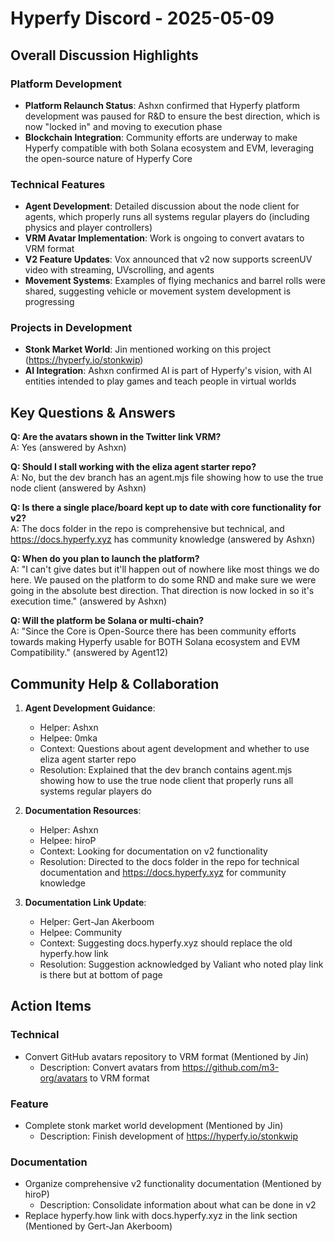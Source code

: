 # Hyperfy Discord - 2025-05-09

## Overall Discussion Highlights

### Platform Development
- **Platform Relaunch Status**: Ashxn confirmed that Hyperfy platform development was paused for R&D to ensure the best direction, which is now "locked in" and moving to execution phase
- **Blockchain Integration**: Community efforts are underway to make Hyperfy compatible with both Solana ecosystem and EVM, leveraging the open-source nature of Hyperfy Core

### Technical Features
- **Agent Development**: Detailed discussion about the node client for agents, which properly runs all systems regular players do (including physics and player controllers)
- **VRM Avatar Implementation**: Work is ongoing to convert avatars to VRM format
- **V2 Feature Updates**: Vox announced that v2 now supports screenUV video with streaming, UVscrolling, and agents
- **Movement Systems**: Examples of flying mechanics and barrel rolls were shared, suggesting vehicle or movement system development is progressing

### Projects in Development
- **Stonk Market World**: Jin mentioned working on this project (https://hyperfy.io/stonkwip)
- **AI Integration**: Ashxn confirmed AI is part of Hyperfy's vision, with AI entities intended to play games and teach people in virtual worlds

## Key Questions & Answers

**Q: Are the avatars shown in the Twitter link VRM?**  
A: Yes (answered by Ashxn)

**Q: Should I stall working with the eliza agent starter repo?**  
A: No, but the dev branch has an agent.mjs file showing how to use the true node client (answered by Ashxn)

**Q: Is there a single place/board kept up to date with core functionality for v2?**  
A: The docs folder in the repo is comprehensive but technical, and https://docs.hyperfy.xyz has community knowledge (answered by Ashxn)

**Q: When do you plan to launch the platform?**  
A: "I can't give dates but it'll happen out of nowhere like most things we do here. We paused on the platform to do some RND and make sure we were going in the absolute best direction. That direction is now locked in so it's execution time." (answered by Ashxn)

**Q: Will the platform be Solana or multi-chain?**  
A: "Since the Core is Open-Source there has been community efforts towards making Hyperfy usable for BOTH Solana ecosystem and EVM Compatibility." (answered by Agent12)

## Community Help & Collaboration

1. **Agent Development Guidance**:
   - Helper: Ashxn
   - Helpee: 0mka
   - Context: Questions about agent development and whether to use eliza agent starter repo
   - Resolution: Explained that the dev branch contains agent.mjs showing how to use the true node client that properly runs all systems regular players do

2. **Documentation Resources**:
   - Helper: Ashxn
   - Helpee: hiroP
   - Context: Looking for documentation on v2 functionality
   - Resolution: Directed to the docs folder in the repo for technical documentation and https://docs.hyperfy.xyz for community knowledge

3. **Documentation Link Update**:
   - Helper: Gert-Jan Akerboom
   - Helpee: Community
   - Context: Suggesting docs.hyperfy.xyz should replace the old hyperfy.how link
   - Resolution: Suggestion acknowledged by Valiant who noted play link is there but at bottom of page

## Action Items

### Technical
- Convert GitHub avatars repository to VRM format (Mentioned by Jin)
  - Description: Convert avatars from https://github.com/m3-org/avatars to VRM format

### Feature
- Complete stonk market world development (Mentioned by Jin)
  - Description: Finish development of https://hyperfy.io/stonkwip

### Documentation
- Organize comprehensive v2 functionality documentation (Mentioned by hiroP)
  - Description: Consolidate information about what can be done in v2
- Replace hyperfy.how link with docs.hyperfy.xyz in the link section (Mentioned by Gert-Jan Akerboom)